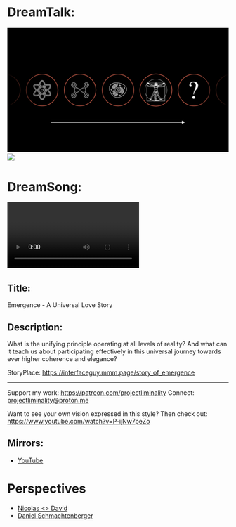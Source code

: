 # DreamTalk:
![](StoryofEmergence.png)
![](StoryOfEmergence.gif)

# DreamSong:
![](StoryOfEmergence.mov)

## Title:
Emergence - A Universal Love Story

## Description:
What is the unifying principle operating at all levels of reality? And what can it teach us about participating effectively in this universal journey towards ever higher coherence and elegance?

StoryPlace: https://interfaceguy.mmm.page/story_of_emergence

---------------------------------------------------------------------------------------------------------
Support my work: https://patreon.com/projectliminality
Connect: projectliminality@proton.me

Want to see your own vision expressed in this style?
Then check out: https://www.youtube.com/watch?v=P-ijNw7peZo

## Mirrors:
- [YouTube](https://www.youtube.com/watch?v=31zm8sEVhQA)

# Perspectives
- [Nicolas <> David](https://youtu.be/V8o0adagN2Q)
- [Daniel Schmachtenberger](https://www.youtube.com/watch?v=2N3CQv2Iun4)